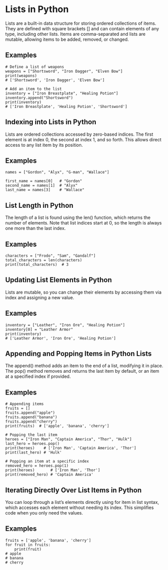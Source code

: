 # Lists in Python

Lists are a built-in data structure for storing ordered collections of items. They are defined with square brackets [] and can contain elements of any type, including other lists. Items are comma-separated and lists are mutable, allowing items to be added, removed, or changed.

## Examples

    # Define a list of weapons
    weapons = ["Shortsword", "Iron Dagger", "Elven Bow"]
    print(weapons)
    # ['Shortsword', 'Iron Dagger', 'Elven Bow']

    # Add an item to the list
    inventory = ["Iron Breastplate", "Healing Potion"]
    inventory.append("Shortsword")
    print(inventory)
    # ['Iron Breastplate', 'Healing Potion', 'Shortsword']

## Indexing into Lists in Python

Lists are ordered collections accessed by zero-based indices. The first element is at index 0, the second at index 1, and so forth. This allows direct access to any list item by its position.

## Examples

    names = ["Gordon", "Alyx", "G-man", "Wallace"]

    first_name = names[0]   # "Gordon"
    second_name = names[1]  # "Alyx"
    last_name = names[3]    # "Wallace"

## List Length in Python

The length of a list is found using the len() function, which returns the number of elements. Note that list indices start at 0, so the length is always one more than the last index.

## Examples

    characters = ["Frodo", "Sam", "Gandalf"]
    total_characters = len(characters)
    print(total_characters)  # 3

## Updating List Elements in Python

Lists are mutable, so you can change their elements by accessing them via index and assigning a new value.

## Examples

    inventory = ["Leather", "Iron Ore", "Healing Potion"]
    inventory[0] = "Leather Armor"
    print(inventory)
    # ['Leather Armor', 'Iron Ore', 'Healing Potion']

## Appending and Popping Items in Python Lists

The append() method adds an item to the end of a list, modifying it in place. The pop() method removes and returns the last item by default, or an item at a specified index if provided.

## Examples

    # Appending items
    fruits = []
    fruits.append("apple")
    fruits.append("banana")
    fruits.append("cherry")
    print(fruits)  # ['apple', 'banana', 'cherry']

    # Popping the last item
    heroes = ["Iron Man", "Captain America", "Thor", "Hulk"]
    last_hero = heroes.pop()
    print(heroes)    # ['Iron Man', 'Captain America', 'Thor']
    print(last_hero) # 'Hulk'

    # Popping an item at a specific index
    removed_hero = heroes.pop(1)
    print(heroes)       # ['Iron Man', 'Thor']
    print(removed_hero) # 'Captain America'

## Iterating Directly Over List Items in Python

You can loop through a list’s elements directly using for item in list syntax, which accesses each element without needing its index. This simplifies code when you only need the values.

## Examples

    fruits = ['apple', 'banana', 'cherry']
    for fruit in fruits:
        print(fruit)
    # apple
    # banana
    # cherry

